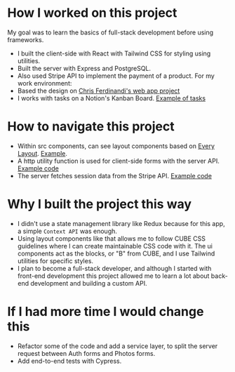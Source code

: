 # How I worked on this project

My goal was to learn the basics of full-stack development before using frameworks.

- I built the client-side with React with Tailwind CSS for styling using utilities.
- Built the server with Express and PostgreSQL.
- Also used Stripe API to implement the payment of a product.
  For my work environment:
- Based the design on [Chris Ferdinandi's web app project](https://gomakethings.com/courses/web-apps/)
- I works with tasks on a Notion's Kanban Board. [Example of tasks](https://github.com/vittorpeli/react-ecom/blob/main/kanban-screenshot.png)

# How to navigate this project

- Within src components, can see layout components based on [Every Layout](https://every-layout.dev/). [Example](https://github.com/vittorpeli/react-ecom/tree/main/src/components/layouts/Wrapper).
- A http utility function is used for client-side forms with the server API. [Example code](https://github.com/vittorpeli/react-ecom/blob/main/src/pages/Add.jsx)
- The server fetches session data from the Stripe API. [Example code](https://github.com/vittorpeli/react-ecom/blob/main/server/controllers/StripeController.js)

# Why I built the project this way

- I didn't use a state management library like Redux because for this app, a simple `Context API` was enough.
- Using layout components like that allows me to follow CUBE CSS guidelines where I can create maintainable CSS code with it. The ui components act as the blocks, or "B" from CUBE, and I use Tailwind utilities for specific styles.
- I plan to become a full-stack developer, and although I started with front-end development this project allowed me to learn a lot about back-end development and building a custom API.

# If I had more time I would change this

- Refactor some of the code and add a service layer, to split the server request between Auth forms and Photos forms.
- Add end-to-end tests with Cypress.

